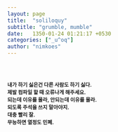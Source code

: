 ```yaml
---
layout: page
title:  "soliloquy"
subtitle: "grumble, mumble"
date:   1350-01-24 01:21:17 +0530
categories: ["_u^oq"]
author: "nimkoes"
---
```

  
　  
　  
<sub>**내가 하기 싫은건 다른 사람도 하기 싫다.**</sub>  
<sub>**제발 컴파일 할 때 오류나게 해주세요.**</sub>  
<sub>**되는데 이유를 몰라, 안되는데 이유를 몰라.**</sub>  
<sub>**되도록 주석을 쓰지 말아야지.**</sub>  
<sub>**대충 빨리 잘.**</sub>  
<sub>**무능하면 열정도 민폐.**</sub>  
　  
　  
　  
　  
